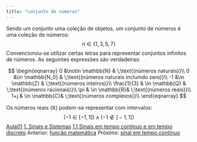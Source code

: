 ```yaml
---
title: "conjunto de números"
---
```



Sendo um conjunto uma coleção de objetos, um conjunto de números é uma coleção de números:
$$n \in \left\{ 1, 3, 5, 7\right\}$$
Convencionou-se utilizar certas letras para representar conjuntos infinitos de números.
As seguintes expressões são verdadeiras:

$$
\begin{eqnarray}
0 &\notin \mathbb{N} & \;\text{(números naturais)}\\
0 &\in \mathbb{N_0} & \;\text{(números naturais incluindo zero)}\\
-1 &\in \mathbb{Z} & \;\text{(números inteiros)}\\
\frac{1}{3} & \in \mathbb{Q} & \;\text{(números racionais)}\\
\pi & \in \mathbb{R}& \;\text{(números reais)}\\
1+j & \in \mathbb{C}& \;\text{(números complexos)}\\
\end{eqnarray}
$$

Os números reais ($\mathbb{R}$) podem-se representar com intervalos:
$$ (-1 \in [-1,1]) \land (-1 \notin ]-1,1])$$
[Aula01](../Aula01.md)
[1. Sinais e Sistemas](../../topicos/1.%20Sinais%20e%20Sistemas.md)
[1.1 Sinais em tempo contínuo e em tempo discreto](../../topicos/1.1%20Sinais%20em%20tempo%20contínuo%20e%20em%20tempo%20discreto.md)
Anterior: [função matemática](função%20matemática.md)
Próximo: [sinal em tempo contínuo](sinal%20em%20tempo%20contínuo.md)